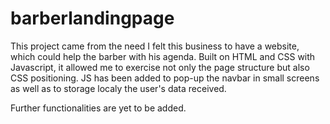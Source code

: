 # barberlandingpage

This project came from the need I felt this business to have a website, which could help the barber with his agenda. 
Built on HTML and CSS with Javascript, it allowed me to exercise not only the page structure but also CSS positioning. 
JS has been added to pop-up the navbar in small screens as well as to storage localy the user's data received. 

Further functionalities are yet to be added.
